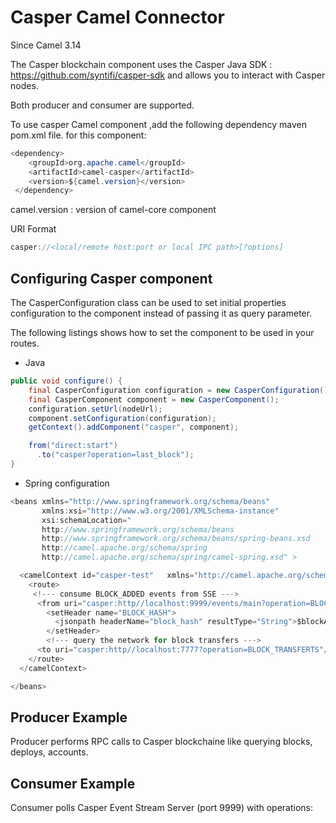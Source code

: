 # Casper Camel Connector
Since Camel 3.14

The Casper blockchain component uses the Casper Java SDK : https://github.com/syntifi/casper-sdk and allows you to interact with Casper nodes.

Both producer and consumer are supported.

To use casper Camel component ,add the following dependency maven pom.xml file. for this component:

```java
<dependency>
    <groupId>org.apache.camel</groupId>
    <artifactId>camel-casper</artifactId>
    <version>${camel.version}</version>
 </dependency>
```

camel.version  : version of camel-core   component

URI Format

```java
casper://<local/remote host:port or local IPC path>[?options]

```
## Configuring Casper component

The CasperConfiguration class can be used to set initial properties configuration to the component instead of passing it as query parameter. 

The following listings shows how to set the component to be used in your routes.

* Java

```java
public void configure() {
    final CasperConfiguration configuration = new CasperConfiguration();
    final CasperComponent component = new CasperComponent();
    configuration.setUrl(nodeUrl);
    component.setConfiguration(configuration);
    getContext().addComponent("casper", component);

    from("direct:start")
      .to("casper?operation=last_block");
}

```

* Spring configuration

```java
<beans xmlns="http://www.springframework.org/schema/beans"
       xmlns:xsi="http://www.w3.org/2001/XMLSchema-instance"
       xsi:schemaLocation="
       http://www.springframework.org/schema/beans 
       http://www.springframework.org/schema/beans/spring-beans.xsd
       http://camel.apache.org/schema/spring 
       http://camel.apache.org/schema/spring/camel-spring.xsd" >

  <camelContext id="casper-test"   xmlns="http://camel.apache.org/schema/spring">
    <route>
     <!--- consume BLOCK_ADDED events from SSE --->
      <from uri="casper:http//localhost:9999/events/main?operation=BLOCK_ADDED"/>
        <setHeader name="BLOCK_HASH">
          <jsonpath headerName="block_hash" resultType="String">$blockAdded.block_hash</jsonpath>
        </setHeader>
        <!--- query the network for block transfers --->
      <to uri="casper:http//localhost:7777?operation=BLOCK_TRANSFERTS"/>
    </route>
  </camelContext>

</beans>

```


## Producer Example
Producer performs RPC calls to Casper blockchaine like querying blocks, deploys, accounts.

## Consumer Example
Consumer polls Casper Event Stream Server (port 9999) with operations: